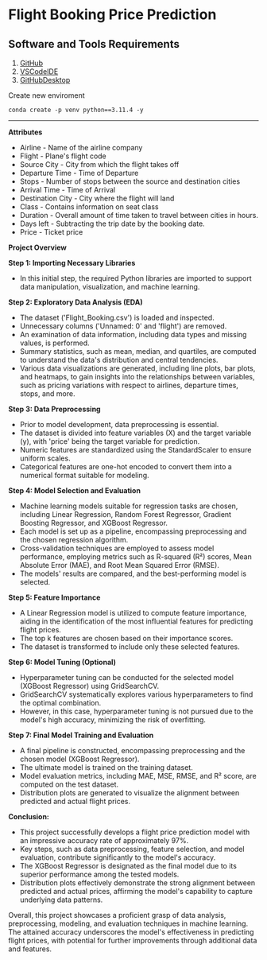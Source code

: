 # Flight Booking Price Prediction

## Software and Tools Requirements

1. [GitHub](https://github.com/)
2. [VSCodeIDE](https://code.visualstudio.com/)
3. [GitHubDesktop](https://desktop.github.com/)

Create new enviroment

```
conda create -p venv python==3.11.4 -y
```
---

**Attributes**
- Airline - Name of the airline company
- Flight - Plane's flight code
- Source City - City from which the flight takes off
- Departure Time - Time of Departure
- Stops - Number of stops between the source and destination cities
- Arrival Time - Time of Arrival
- Destination City - City where the flight will land
- Class - Contains information on seat class
- Duration - Overall amount of time taken to travel between cities in hours.
- Days left - Subtracting the trip date by the booking date.
- Price - Ticket price


**Project Overview**

**Step 1: Importing Necessary Libraries**
- In this initial step, the required Python libraries are imported to support data manipulation, visualization, and machine learning.

**Step 2: Exploratory Data Analysis (EDA)**
- The dataset ('Flight_Booking.csv') is loaded and inspected.
- Unnecessary columns ('Unnamed: 0' and 'flight') are removed.
- An examination of data information, including data types and missing values, is performed.
- Summary statistics, such as mean, median, and quartiles, are computed to understand the data's distribution and central tendencies.
- Various data visualizations are generated, including line plots, bar plots, and heatmaps, to gain insights into the relationships between variables, such as pricing variations with respect to airlines, departure times, stops, and more.

**Step 3: Data Preprocessing**
- Prior to model development, data preprocessing is essential.
- The dataset is divided into feature variables (X) and the target variable (y), with 'price' being the target variable for prediction.
- Numeric features are standardized using the StandardScaler to ensure uniform scales.
- Categorical features are one-hot encoded to convert them into a numerical format suitable for modeling.

**Step 4: Model Selection and Evaluation**
- Machine learning models suitable for regression tasks are chosen, including Linear Regression, Random Forest Regressor, Gradient Boosting Regressor, and XGBoost Regressor.
- Each model is set up as a pipeline, encompassing preprocessing and the chosen regression algorithm.
- Cross-validation techniques are employed to assess model performance, employing metrics such as R-squared (R²) scores, Mean Absolute Error (MAE), and Root Mean Squared Error (RMSE).
- The models' results are compared, and the best-performing model is selected.

**Step 5: Feature Importance**
- A Linear Regression model is utilized to compute feature importance, aiding in the identification of the most influential features for predicting flight prices.
- The top k features are chosen based on their importance scores.
- The dataset is transformed to include only these selected features.

**Step 6: Model Tuning (Optional)**
- Hyperparameter tuning can be conducted for the selected model (XGBoost Regressor) using GridSearchCV.
- GridSearchCV systematically explores various hyperparameters to find the optimal combination.
- However, in this case, hyperparameter tuning is not pursued due to the model's high accuracy, minimizing the risk of overfitting.

**Step 7: Final Model Training and Evaluation**
- A final pipeline is constructed, encompassing preprocessing and the chosen model (XGBoost Regressor).
- The ultimate model is trained on the training dataset.
- Model evaluation metrics, including MAE, MSE, RMSE, and R² score, are computed on the test dataset.
- Distribution plots are generated to visualize the alignment between predicted and actual flight prices.

**Conclusion:**
- This project successfully develops a flight price prediction model with an impressive accuracy rate of approximately 97%.
- Key steps, such as data preprocessing, feature selection, and model evaluation, contribute significantly to the model's accuracy.
- The XGBoost Regressor is designated as the final model due to its superior performance among the tested models.
- Distribution plots effectively demonstrate the strong alignment between predicted and actual prices, affirming the model's capability to capture underlying data patterns.

Overall, this project showcases a proficient grasp of data analysis, preprocessing, modeling, and evaluation techniques in machine learning. The attained accuracy underscores the model's effectiveness in predicting flight prices, with potential for further improvements through additional data and features.